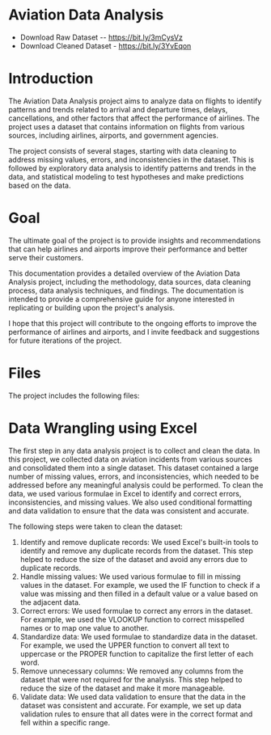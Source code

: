 # Aviation Data Analysis

- Download Raw Dataset -- https://bit.ly/3mCysVz
- Download Cleaned Dataset - https://bit.ly/3YvEqon

# Introduction

The Aviation Data Analysis project aims to analyze data on flights to identify patterns and trends related to arrival and departure times, delays, cancellations, and other factors that affect the performance of airlines. The project uses a dataset that contains information on flights from various sources, including airlines, airports, and government agencies. 

The project consists of several stages, starting with data cleaning to address missing values, errors, and inconsistencies in the dataset. This is followed by exploratory data analysis to identify patterns and trends in the data, and statistical modeling to test hypotheses and make predictions based on the data.

# Goal

The ultimate goal of the project is to provide insights and recommendations that can help airlines and airports improve their performance and better serve their customers. 

This documentation provides a detailed overview of the Aviation Data Analysis project, including the methodology, data sources, data cleaning process, data analysis techniques, and findings. The documentation is intended to provide a comprehensive guide for anyone interested in replicating or building upon the project's analysis.

I hope that this project will contribute to the ongoing efforts to improve the performance of airlines and airports, and I invite feedback and suggestions for future iterations of the project.

# Files 
The project includes the following files:


# Data Wrangling using Excel

The first step in any data analysis project is to collect and clean the data. In this project, we collected data on aviation incidents from various sources and consolidated them into a single dataset. This dataset contained a large number of missing values, errors, and inconsistencies, which needed to be addressed before any meaningful analysis could be performed.
To clean the data, we used various formulae in Excel to identify and correct errors, inconsistencies, and missing values. We also used conditional formatting and data validation to ensure that the data was consistent and accurate.

The following steps were taken to clean the dataset:
1.	Identify and remove duplicate records: We used Excel's built-in tools to identify and remove any duplicate records from the dataset. This step helped to reduce the size of the dataset and avoid any errors due to duplicate records.
2.	Handle missing values: We used various formulae to fill in missing values in the dataset. For example, we used the IF function to check if a value was missing and then filled in a default value or a value based on the adjacent data.
3.	Correct errors: We used formulae to correct any errors in the dataset. For example, we used the VLOOKUP function to correct misspelled names or to map one value to another.
4.	Standardize data: We used formulae to standardize data in the dataset. For example, we used the UPPER function to convert all text to uppercase or the PROPER function to capitalize the first letter of each word.
5.	Remove unnecessary columns: We removed any columns from the dataset that were not required for the analysis. This step helped to reduce the size of the dataset and make it more manageable.
6.	Validate data: We used data validation to ensure that the data in the dataset was consistent and accurate. For example, we set up data validation rules to ensure that all dates were in the correct format and fell within a specific range.

